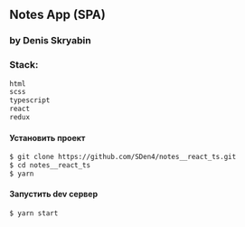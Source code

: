 ## Notes App (SPA)

### by Denis Skryabin

### Stack:

```sh
html
scss
typescript
react
redux
```

#### Установить проект

```sh
$ git clone https://github.com/SDen4/notes__react_ts.git
$ cd notes__react_ts
$ yarn
```

#### Запустить dev сервер

```sh
$ yarn start
```
